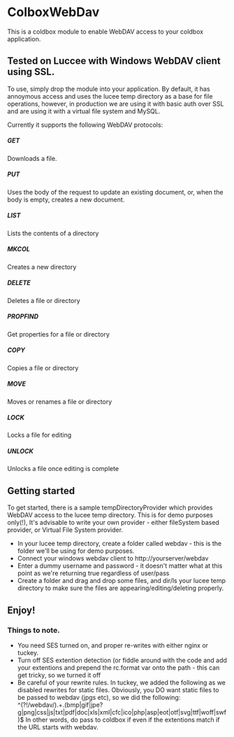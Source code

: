 # ColboxWebDav

This is a coldbox module to enable WebDAV access to your coldbox application.

## Tested on Luccee with Windows WebDAV client using SSL.

To use, simply drop the module into your application. By default, it has annoymous access and uses the lucee temp directory as
a base for file operations, however, in production we are using it with basic auth over SSL and are using it with a virtual
file system and MySQL.

Currently it supports the following WebDAV protocols:

##### GET
Downloads a file.

##### PUT
Uses the body of the request to update an existing document, or, when the body is empty, creates a new document.

##### LIST
Lists the contents of a directory

##### MKCOL
Creates a new directory

##### DELETE
Deletes a file or directory

##### PROPFIND
Get properties for a file or directory

##### COPY
Copies a file or directory

##### MOVE
Moves or renames a file or directory

##### LOCK
Locks a file for editing

##### UNLOCK
Unlocks a file once editing is complete

## Getting started

To get started, there is a sample tempDirectoryProvider which provides WebDAV access to the lucee temp directory. This is for demo purposes only(!),
It's advisable to write your own provider - either fileSystem based provider, or Virtual File System provider.

* In your lucee temp directory, create a folder called webdav - this is the folder we'll be using for demo purposes.
* Connect your windows webdav client to http://yourserver/webdav
* Enter a dummy username and password - it doesn't matter what at this point as we're returning true regardless of user/pass
* Create a folder and drag and drop some files, and dir/ls your lucee temp directory to make sure the files are appearing/editing/deleting properly.

## Enjoy!

### Things to note.

* You need SES turned on, and proper re-writes with either nginx or tuckey.
* Turn off SES extention detection (or fiddle around with the code and add your extentions and prepend the rc.format var onto the path - this can get tricky, so we turned it off
* Be careful of your rewrite rules. In tuckey, we added the following as we disabled rewrites for static files. Obviously, you DO want static files to be passed to webdav (jpgs etc), so we did the following:
<condition type="request-uri" operator="notequal">^(?!\/webdav\/).+\.(bmp|gif|jpe?g|png|css|js|txt|pdf|doc|xls|xml|cfc|ico|php|asp|eot|otf|svg|ttf|woff|swf)$</condition>
In other words, do pass to coldbox if even if the extentions match if the URL starts with webdav.